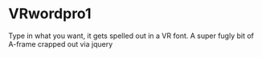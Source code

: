 # VRwordpro1
Type in what you want, it gets spelled out in a VR font. A super fugly bit of A-frame crapped out via jquery
